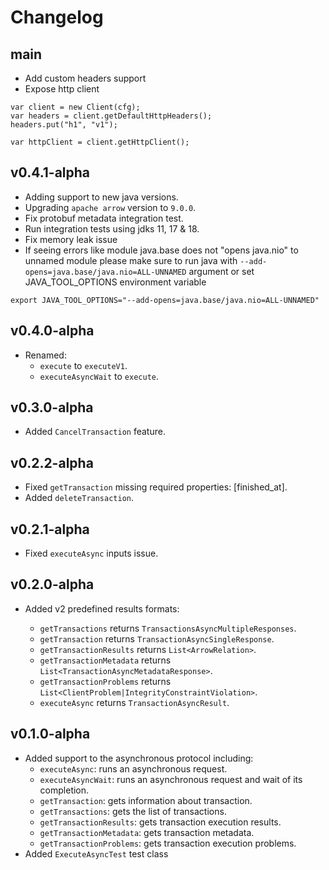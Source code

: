 # Changelog

## main
* Add custom headers support
* Expose http client
```
var client = new Client(cfg);
var headers = client.getDefaultHttpHeaders();
headers.put("h1", "v1");
        
var httpClient = client.getHttpClient();
```


## v0.4.1-alpha
* Adding support to new java versions.
* Upgrading `apache arrow` version to `9.0.0`.
* Fix protobuf metadata integration test.
* Run integration tests using jdks 11, 17 & 18.
* Fix memory leak issue
* If seeing errors like module java.base does not "opens java.nio" to unnamed module
please make sure to run java with `--add-opens=java.base/java.nio=ALL-UNNAMED` argument
or set JAVA_TOOL_OPTIONS environment variable
```shell
export JAVA_TOOL_OPTIONS="--add-opens=java.base/java.nio=ALL-UNNAMED"
```
## v0.4.0-alpha
* Renamed:
  - `execute` to `executeV1`.
  - `executeAsyncWait` to `execute`.

## v0.3.0-alpha
* Added `CancelTransaction` feature.

## v0.2.2-alpha
* Fixed `getTransaction` missing required properties: [finished_at].
* Added `deleteTransaction`.

## v0.2.1-alpha
* Fixed `executeAsync` inputs issue.

## v0.2.0-alpha
* Added v2 predefined results formats:

  - `getTransactions` returns `TransactionsAsyncMultipleResponses`.
  - `getTransaction` returns `TransactionAsyncSingleResponse`.
  - `getTransactionResults` returns `List<ArrowRelation>`.
  - `getTransactionMetadata` returns `List<TransactionAsyncMetadataResponse>`.
  - `getTransactionProblems` returns `List<ClientProblem|IntegrityConstraintViolation>`.
  - `executeAsync` returns `TransactionAsyncResult`.

## v0.1.0-alpha
* Added support to the asynchronous protocol including:
    - `executeAsync`: runs an asynchronous request.
    - `executeAsyncWait`: runs an asynchronous request and wait of its completion.
    - `getTransaction`: gets information about transaction.
    - `getTransactions`: gets the list of transactions.
    - `getTransactionResults`: gets transaction execution results.
    - `getTransactionMetadata`: gets transaction metadata.
    - `getTransactionProblems`: gets transaction execution problems.
* Added `ExecuteAsyncTest` test class

